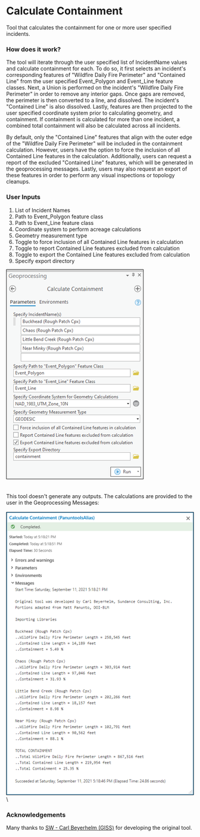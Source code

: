# Calculate Containment

Tool that calculates the containment for one or more user specified incidents.

### How does it work?

The tool will iterate through the user specified list of IncidentName values and calculate containment for each. To do so, it first selects an incident's corresponding features of "Wildfire Daily Fire Perimeter" and "Contained Line" from the user specified Event_Polygon and Event_Line feature classes. Next, a Union is performed on the incident's "Wildfire Daily Fire Perimeter" in order to remove any interior gaps. Once gaps are removed, the perimeter is then converted to a line, and dissolved. The incident's "Contained Line" is also dissolved. Lastly, features are then projected to the user specified coordinate system prior to calculating geometry, and containment. If containment is calculated for more than one incident, a combined total containment will also be calculated across all incidents.

By default, only the "Contained Line" features that align with the outer edge of the "Wildfire Daily Fire Perimeter" will be included in the containment calculation. However, users have the option to force the inclusion of all Contained Line features in the calculation. Additionally, users can request a report of the excluded "Contained Line" features, which will be generated in the geoprocessing messages. Lastly, users may also request an export of these features in order to perform any visual inspections or topology cleanups.


### User Inputs

1. List of Incident Names
2. Path to Event_Polygon feature class
3. Path to Event_Line feature class
4. Coordinate system to perform acreage calculations
5. Geometry measurement type
6. Toggle to force inclusion of all Contained Line features in calculation
7. Toggle to report Contained Line features excluded from calculation
8. Toggle to export the Contained Line features excluded from calculation
9. Specify export directory

![screenshot_CalculateContainment_1.png](/docs/screenshot_CalculateContainment_1.png?raw=true)
\
\
\
This tool doesn't generate any outputs. The calculations are provided to the user in the Geoprocessing Messages:
\
\
![screenshot_CalculateContainment_2.png](/docs/screenshot_CalculateContainment_2.png?raw=true)
\
### Acknowledgements

Many thanks to [SW - Carl Beyerhelm (GISS)](https://community.esri.com/migrated-users/371529) for developing the original tool.
